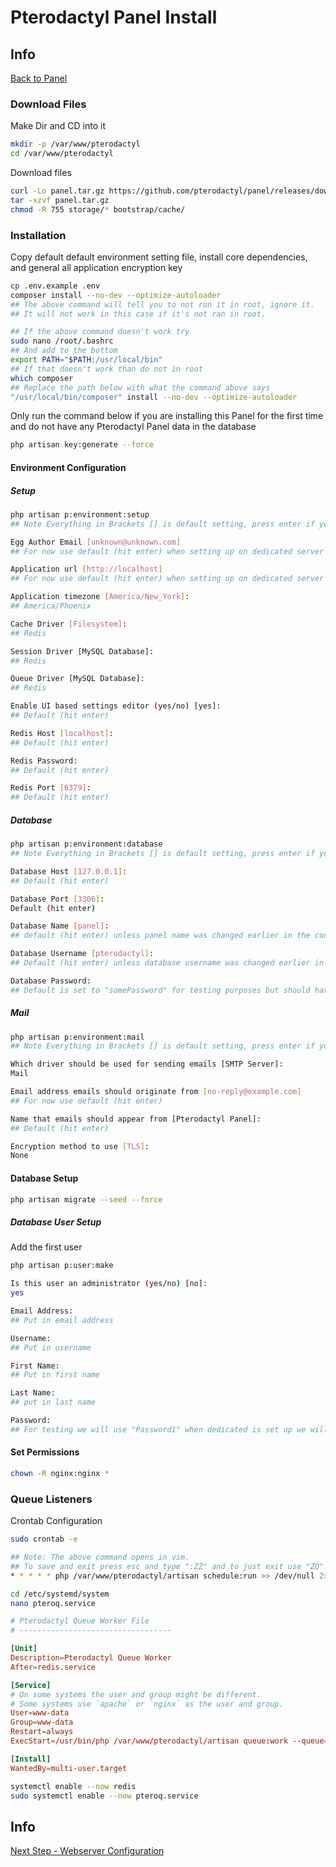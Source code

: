 # Pterodactyl Panel Install

## Info

[Back to Panel](/Pterodactyl/1%20-%20Panel)

### Download Files

Make Dir and CD into it

```sh
mkdir -p /var/www/pterodactyl
cd /var/www/pterodactyl
```

Download files

```sh
curl -Lo panel.tar.gz https://github.com/pterodactyl/panel/releases/download/v1.1.1/panel.tar.gz
tar -xzvf panel.tar.gz
chmod -R 755 storage/* bootstrap/cache/
```

### Installation

Copy default default environment setting file, install core dependencies, and general all application encryption key

```sh
cp .env.example .env
composer install --no-dev --optimize-autoloader
## The above command will tell you to not run it in root, ignore it.
## It will not work in this case if it's not ran in root.

## If the above command doesn't work try
sudo nano /root/.bashrc
## And add to the bottom
export PATH="$PATH:/usr/local/bin"
## If that doesn't work than do not in root
which composer
## Replace the path below with what the command above says
"/usr/local/bin/composer" install --no-dev --optimize-autoloader
```

Only run the command below if you are installing this Panel for the first time and do not have any Pterodactyl Panel data in the database

```sh
php artisan key:generate --force
```

#### Environment Configuration

##### Setup

```sh
php artisan p:environment:setup
## Note Everything in Brackets [] is default setting, press enter if you want default
```

```sh
Egg Author Email [unknown@unknown.com]
## For now use default (hit enter) when setting up on dedicated server type in your email
```

```sh
Application url [http://localhost]
## For now use default (hit enter) when setting up on dedicated server use https://simplegaming.gg/
```

```sh
Application timezone [America/New_York]:
## America/Phoenix
```

```sh
Cache Driver [Filesystem]:
## Redis
```

```sh
Session Driver [MySQL Database]:
## Redis
```

```sh
Queue Driver [MySQL Database]:
## Redis
```

```sh
Enable UI based settings editor (yes/no) [yes]:
## Default (hit enter)
```

```sh
Redis Host [localhost]:
## Default (hit enter)
```

```sh
Redis Password:
## Default (hit enter)
```

```sh
Redis Port [6379]:
## Default (hit enter)
```

##### Database

```sh
php artisan p:environment:database
## Note Everything in Brackets [] is default setting, press enter if you want default
```

```sh
Database Host [127.0.0.1]:
## Default (hit enter)
```

```sh
Database Port [3306]:
Default (hit enter)
```

```sh
Database Name [panel]:
## default (hit enter) unless panel name was changed earlier in the configuration
```

```sh
Database Username [pterodactyl]:
## Default (hit enter) unless database username was changed earlier in the configuration
```

```sh
Database Password:
## Default is set to "somePassword" for testing purposes but should have been changed for actual install
```

##### Mail

```sh
php artisan p:environment:mail
## Note Everything in Brackets [] is default setting, press enter if you want default
```

```sh
Which driver should be used for sending emails [SMTP Server]:
Mail
```

```sh
Email address emails should originate from [no-reply@example.com]
## For now use default (hit enter)
```

```sh
Name that emails should appear from [Pterodactyl Panel]:
## Default (hit enter)
```

```sh
Encryption method to use [TLS]:
None
```

#### Database Setup

```sh
php artisan migrate --seed --force
```

##### Database User Setup

Add the first user

```sh
php artisan p:user:make
```

```sh
Is this user an administrator (yes/no) [no]:
yes
```

```sh
Email Address:
## Put in email address
```

```sh
Username:
## Put in username
```

```sh
First Name:
## Put in first name
```

```sh
Last Name:
## put in last name
```

```sh
Password:
## For testing we will use "Password1" when dedicated is set up we will use actual password. Enter password - Note: Must be at a minimum 8 characters, contain one capital, and one number
```

#### Set Permissions

```sh
chown -R nginx:nginx *
```

### Queue Listeners

Crontab Configuration

```sh
sudo crontab -e
```

```sh
## Note: The above command opens in vim.
## To save and exit press esc and type ":ZZ" and to just exit use "ZQ" than press enter
* * * * * php /var/www/pterodactyl/artisan schedule:run >> /dev/null 2>&1
```

```sh
cd /etc/systemd/system
nano pteroq.service
```

```conf
# Pterodactyl Queue Worker File
# ----------------------------------

[Unit]
Description=Pterodactyl Queue Worker
After=redis.service

[Service]
# On some systems the user and group might be different.
# Some systems use `apache` or `nginx` as the user and group.
User=www-data
Group=www-data
Restart=always
ExecStart=/usr/bin/php /var/www/pterodactyl/artisan queue:work --queue=high,standard,low --sleep=3 --tries=3

[Install]
WantedBy=multi-user.target
```

```sh
systemctl enable --now redis
sudo systemctl enable --now pteroq.service
```

## Info

[Next Step - Webserver Configuration](/Pterodactyl/1%20-%20Panel/4%20-%20Webserver%20Configuration.md)